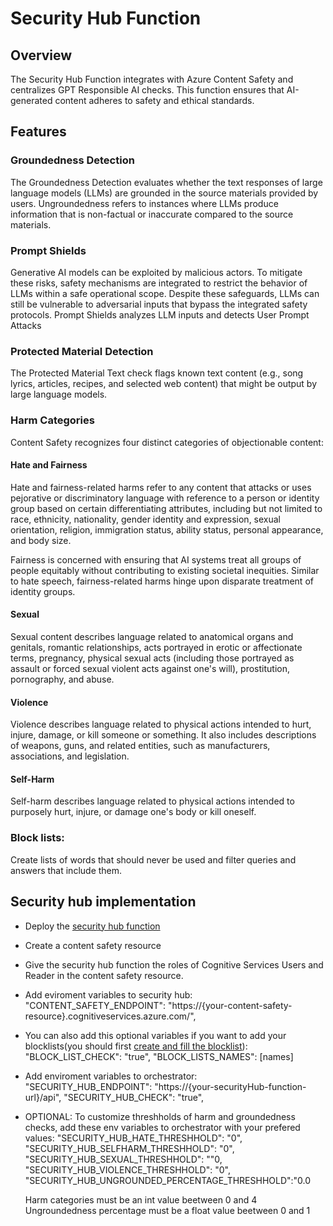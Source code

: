 # Security Hub Function

## Overview
The Security Hub Function integrates with Azure Content Safety and centralizes GPT Responsible AI checks. This function ensures that AI-generated content adheres to safety and ethical standards.

## Features

### Groundedness Detection 
The Groundedness Detection evaluates whether the text responses of large language models (LLMs) are grounded in the source materials provided by users. Ungroundedness refers to instances where LLMs produce information that is non-factual or inaccurate compared to the source materials.

### Prompt Shields
Generative AI models can be exploited by malicious actors. To mitigate these risks, safety mechanisms are integrated to restrict the behavior of LLMs within a safe operational scope. Despite these safeguards, LLMs can still be vulnerable to adversarial inputs that bypass the integrated safety protocols. Prompt Shields analyzes LLM inputs and detects User Prompt Attacks

### Protected Material Detection
The Protected Material Text check flags known text content (e.g., song lyrics, articles, recipes, and selected web content) that might be output by large language models.

### Harm Categories
Content Safety recognizes four distinct categories of objectionable content:

#### Hate and Fairness
Hate and fairness-related harms refer to any content that attacks or uses pejorative or discriminatory language with reference to a person or identity group based on certain differentiating attributes, including but not limited to race, ethnicity, nationality, gender identity and expression, sexual orientation, religion, immigration status, ability status, personal appearance, and body size.

Fairness is concerned with ensuring that AI systems treat all groups of people equitably without contributing to existing societal inequities. Similar to hate speech, fairness-related harms hinge upon disparate treatment of identity groups.

#### Sexual
Sexual content describes language related to anatomical organs and genitals, romantic relationships, acts portrayed in erotic or affectionate terms, pregnancy, physical sexual acts (including those portrayed as assault or forced sexual violent acts against one's will), prostitution, pornography, and abuse.

#### Violence
Violence describes language related to physical actions intended to hurt, injure, damage, or kill someone or something. It also includes descriptions of weapons, guns, and related entities, such as manufacturers, associations, and legislation.

#### Self-Harm
Self-harm describes language related to physical actions intended to purposely hurt, injure, or damage one's body or kill oneself.

### Block lists:
Create lists of words that should never be used and filter queries and answers that include them.


## Security hub implementation
- Deploy the [security hub function](https://github.com/Azure/gpt-rag-securityhub)
- Create a content safety resource
- Give the security hub function the roles of Cognitive Services Users and Reader in the content safety resource. 
- Add eviroment variables to security hub:
    "CONTENT_SAFETY_ENDPOINT": "https://{your-content-safety-resource}.cognitiveservices.azure.com/",
- You can also add this optional variables if you want to add your blocklists(you should first [create and fill the blocklist](https://learn.microsoft.com/en-us/azure/ai-services/content-safety/how-to/use-blocklist?tabs=windows%2Crest#create-or-modify-a-blocklist)):
    "BLOCK_LIST_CHECK": "true",
    "BLOCK_LISTS_NAMES": [names]
- Add enviroment variables to orchestrator:
    "SECURITY_HUB_ENDPOINT": "https://{your-securityHub-function-url}/api",
    "SECURITY_HUB_CHECK": "true",
- OPTIONAL: To customize threshholds of harm and groundedness checks, add these env variables to orchestrator with your prefered values:
    "SECURITY_HUB_HATE_THRESHHOLD": "0",
    "SECURITY_HUB_SELFHARM_THRESHHOLD": "0",
    "SECURITY_HUB_SEXUAL_THRESHHOLD": ""0,
    "SECURITY_HUB_VIOLENCE_THRESHHOLD": "0",
    "SECURITY_HUB_UNGROUNDED_PERCENTAGE_THRESHHOLD":"0.0

    Harm categories must be an int value beetween 0 and 4
    Ungroundedness percentage must be a float value beetween 0 and 1
